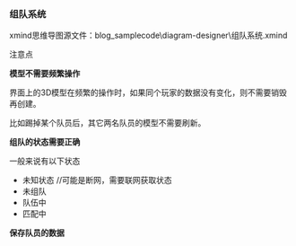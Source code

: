 ### 组队系统

xmind思维导图源文件：blog_samplecode\diagram-designer\组队系统.xmind



注意点

**模型不需要频繁操作**

界面上的3D模型在频繁的操作时，如果同个玩家的数据没有变化，则不需要销毁再创建。

比如踢掉某个队员后，其它两名队员的模型不需要刷新。



**组队的状态需要正确**

一般来说有以下状态

- 未知状态 //可能是断网，需要联网获取状态
- 未组队
- 队伍中
- 匹配中

**保存队员的数据**